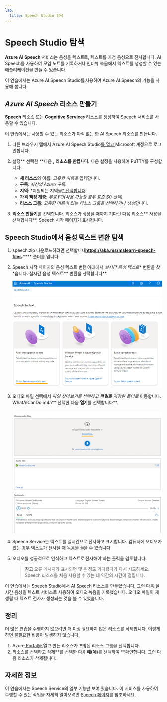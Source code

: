 ```yaml
---
lab:
  title: Speech Studio 탐색
---
```


# Speech Studio 탐색

**Azure AI Speech** 서비스는 음성을 텍스트로, 텍스트를 가청 음성으로 전사합니다. AI Speech를 사용하여 모임 노트를 기록하거나 인터뷰 녹음에서 텍스트를 생성할 수 있는 애플리케이션을 만들 수 있습니다.

이 연습에서는 Azure AI Speech Studio를 사용하여 Azure AI Speech의 기능을 사용해 봅니다. 

## *Azure AI Speech* 리소스 만들기

**Speech** 리소스 또는 **Cognitive Services** 리소스를 생성하여 Speech 서비스를 사용할 수 있습니다.

이 연습에서는 사용할 수 있는 리소스가 아직 없는 한 AI Speech 리소스를 만듭니다.

1. 다른 브라우저 탭에서 Azure AI Speech Studio[를 열고 ](https://speech.microsoft.com/)Microsoft 계정으로 로그인합니다.

1. 설정** 선택한 **다음 **, 리소스를 만듭니다.** 다음 설정을 사용하여 PuTTY를 구성합니다.
    - **새 리소스**의 이름: *고유한 이름을* 입력합니다.
    - **구독**: *자신의 Azure 구독*.
    - **지역**: *지원되는 지역을[* 선택합니다](https://learn.microsoft.com/azure/ai-services/speech-service/regions).
    - **가격 책정 계층**: *무료 FO(사용 가능한 경우 표준 S0 선택).*
    - **리소스 그룹**: *고유한 이름이 있는 리소스 그룹을 선택하거나 생성*합니다.
1. **리소스 만들기**를 선택합니다. 리소스가 생성될 때까지 기다린 다음 리소스** 사용을 선택합니다**. Speech 시작 페이지가 표시됩니다.

## Speech Studio에서 음성 텍스트 변환 탐색

1. speech.zip 다운로드하려면 선택합니다[](https://aka.ms/mslearn-speech-files)**https://aka.ms/mslearn-speech-files**.****  폴더를 엽니다. 

1. Speech 시작 페이지의 음성 텍스트 변환 아래에서 *실시간 음성 텍스트** 변환을 찾*습니다. 실시간 음성 텍스트** 변환을 선택합니다**.

    ![Speech 시작](media/recognize-synthesize-speech/try-out-speech-to-text.png)

1. 오디오 파일 선택에서 *파일 찾아보기를 선택하고 **파일을** 저장한 폴더로* 이동합니다. WhatAICanDo.m4a** 선택한 다음 **열기**를 선택합니다**.

    ![파일 찾아보기](media/recognize-synthesize-speech/browse-files-speech.png)

1. Speech Service는 텍스트를 실시간으로 전사하고 표시합니다. 컴퓨터에 오디오가 있는 경우 텍스트가 전사될 때 녹음을 들을 수 있습니다.
1. 오디오를 성공적으로 인식하고 텍스트로 전사해야 하는 출력을 검토합니다.

    > **참고** 오류 메시지가 표시되면 몇 분 정도 기다렸다가 다시 시도하세요. Speech 리소스를 처음 사용할 수 있는 데 약간의 시간이 걸립니다.

이 연습에서는 Speech Studio에서 AI Speech 리소스를 만들었습니다. 그런 다음 실시간 음성을 텍스트 서비스로 사용하여 오디오 녹음을 기록했습니다. 오디오 파일이 재생될 때 텍스트 전사가 생성되는 것을 볼 수 있었습니다.

## 정리

더 많은 연습을 수행하지 않으려면 더 이상 필요하지 않은 리소스를 삭제합니다. 이렇게 하면 불필요한 비용이 발생하지 않습니다.

1. Azure[ Portal을 ]( https://portal.azure.com)열고 만든 리소스가 포함된 리소스 그룹을 선택합니다.
1. 리소스를 선택하고 삭제**를 선택한 다음 **예(예**)를 선택하여 **확인합니다. 그런 다음 리소스가 삭제됩니다.

## 자세한 정보

이 연습에서는 Speech Service의 일부 기능만 보여 줬습니다. 이 서비스를 사용하여 수행할 수 있는 작업을 자세히 알아보려면 [Speech 페이지](https://azure.microsoft.com/services/cognitive-services/speech-services)를 참조하세요.
